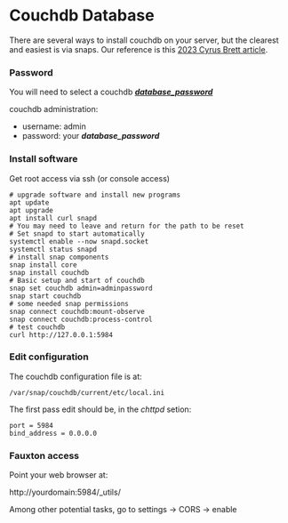# Couchdb Database

There are several ways to install couchdb on your server, but the clearest and easiest is via snaps. Our reference is this [2023 Cyrus Brett article](https://techviewleo.com/how-to-install-apache-couchdb-in-debian/?expand_article=1). 

### Password

You will need to select a couchdb [__*database_password*__](essential_info.html)

couchdb administration:

* username: admin
* password: your __*database_password*__

### Install software

Get root access via ssh (or console access)

```
# upgrade software and install new programs
apt update
apt upgrade
apt install curl snapd
# You may need to leave and return for the path to be reset
# Set snapd to start automatically
systemctl enable --now snapd.socket
systemctl status snapd
# install snap components
snap install core
snap install couchdb
# Basic setup and start of couchdb
snap set couchdb admin=adminpassword
snap start couchdb
# some needed snap permissions 
snap connect couchdb:mount-observe
snap connect couchdb:process-control
# test couchdb
curl http://127.0.0.1:5984
```

### Edit configuration

The couchdb configuration file is at:

`/var/snap/couchdb/current/etc/local.ini`

The first pass edit should be, in the *chttpd* setion:
```
port = 5984
bind_address = 0.0.0.0
```

### Fauxton access
Point your web browser at:

http://yourdomain:5984/_utils/

Among other potential tasks, go to settings -> CORS -> enable

